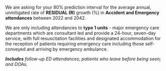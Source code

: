 We are asking for your 80% prediction interval for the average annual, unmitigated rate of **RESIDUAL (R)** growth (%) in **Accident and Emergency attendances** between 2022 and 2042.  

We are only including attendances to **type 1 units** - major emergency care departments which are consultant led and provide a 24-hour, seven-day service, with full resuscitation facilities and designated accommodation for the reception of patients requiring emergency care including those self-conveyed and arriving by emergency ambulance.  

_**Includes** follow-up ED attendances; patients who leave before being seen; and DOAs._ 